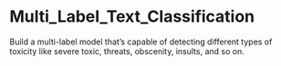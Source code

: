 # Multi_Label_Text_Classification
Build a multi-label model that’s capable of detecting different types of toxicity like severe toxic, threats, obscenity, insults, and so on.
